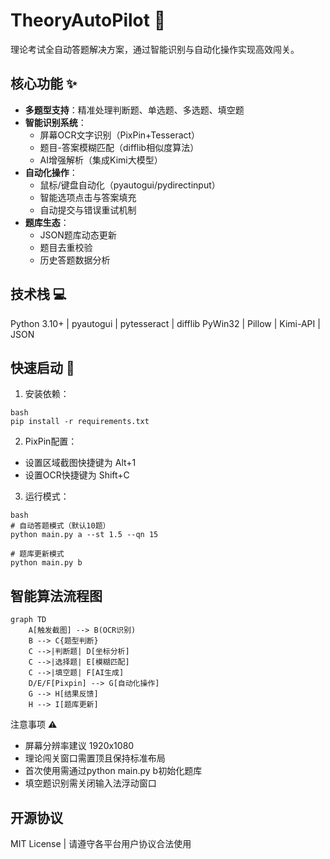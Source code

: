 # TheoryAutoPilot :rocket:

理论考试全自动答题解决方案，通过智能识别与自动化操作实现高效闯关。

## 核心功能 ✨
- ​**多题型支持**：精准处理判断题、单选题、多选题、填空题
- ​**智能识别系统**：
  - 屏幕OCR文字识别（PixPin+Tesseract）
  - 题目-答案模糊匹配（difflib相似度算法）
  - AI增强解析（集成Kimi大模型）
- ​**自动化操作**：
  - 鼠标/键盘自动化（pyautogui/pydirectinput）
  - 智能选项点击与答案填充
  - 自动提交与错误重试机制
- ​**题库生态**：
  - JSON题库动态更新
  - 题目去重校验
  - 历史答题数据分析

## 技术栈 💻

Python 3.10+ | pyautogui | pytesseract | difflib 
PyWin32 | Pillow | Kimi-API | JSON
## 快速启动 🚀
1. 安装依赖：
```
bash
pip install -r requirements.txt
```
2. PixPin配置：

- 设置区域截图快捷键为 Alt+1
- 设置OCR快捷键为 Shift+C
3. 运行模式：
```
bash
# 自动答题模式（默认10题）
python main.py a --st 1.5 --qn 15

# 题库更新模式
python main.py b
```
## 智能算法流程图
```mermaid
graph TD
    A[触发截图] --> B(OCR识别)
    B --> C{题型判断}
    C -->|判断题| D[坐标分析]
    C -->|选择题| E[模糊匹配]
    C -->|填空题| F[AI生成]
    D/E/F[Pixpin] --> G[自动化操作]
    G --> H[结果反馈]
    H --> I[题库更新]
 ```
注意事项 ⚠️
- 屏幕分辨率建议 1920x1080
- 理论闯关窗口需置顶且保持标准布局
- 首次使用需通过python main.py b初始化题库
- 填空题识别需关闭输入法浮动窗口
## 开源协议
MIT License | 请遵守各平台用户协议合法使用
